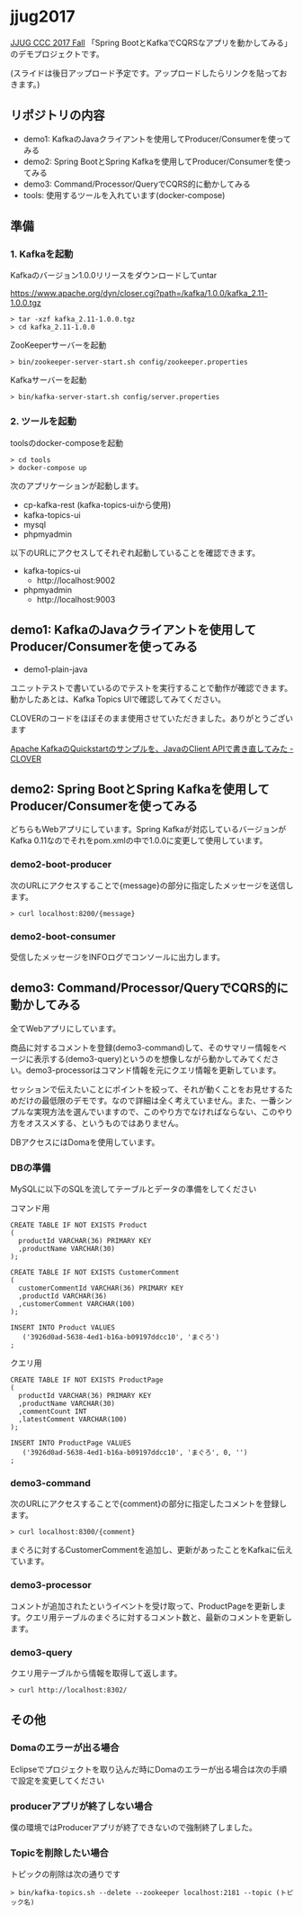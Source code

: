 # jjug2017

[JJUG CCC 2017 Fall](http://www.java-users.jp/ccc2017fall/) 「Spring BootとKafkaでCQRSなアプリを動かしてみる」のデモプロジェクトです。

(スライドは後日アップロード予定です。アップロードしたらリンクを貼っておきます。)

## リポジトリの内容

* demo1: KafkaのJavaクライアントを使用してProducer/Consumerを使ってみる
* demo2: Spring BootとSpring Kafkaを使用してProducer/Consumerを使ってみる
* demo3: Command/Processor/QueryでCQRS的に動かしてみる
* tools: 使用するツールを入れています(docker-compose)

## 準備

### 1. Kafkaを起動

Kafkaのバージョン1.0.0リリースをダウンロードしてuntar

https://www.apache.org/dyn/closer.cgi?path=/kafka/1.0.0/kafka_2.11-1.0.0.tgz

```
> tar -xzf kafka_2.11-1.0.0.tgz
> cd kafka_2.11-1.0.0
```

ZooKeeperサーバーを起動

```
> bin/zookeeper-server-start.sh config/zookeeper.properties
```

Kafkaサーバーを起動

```
> bin/kafka-server-start.sh config/server.properties
```

### 2. ツールを起動

toolsのdocker-composeを起動

```
> cd tools
> docker-compose up
```

次のアプリケーションが起動します。

* cp-kafka-rest (kafka-topics-uiから使用)
* kafka-topics-ui
* mysql
* phpmyadmin

以下のURLにアクセスしてそれぞれ起動していることを確認できます。

* kafka-topics-ui
  * http://localhost:9002
* phpmyadmin
  * http://localhost:9003

## demo1: KafkaのJavaクライアントを使用してProducer/Consumerを使ってみる

* demo1-plain-java

ユニットテストで書いているのでテストを実行することで動作が確認できます。動かしたあとは、Kafka Topics UIで確認してみてください。

CLOVERのコードをほぼそのまま使用させていただきました。ありがとうございます

[Apache KafkaのQuickstartのサンプルを、JavaのClient APIで書き直してみた - CLOVER](http://d.hatena.ne.jp/Kazuhira/20170306/1488814266)

## demo2: Spring BootとSpring Kafkaを使用してProducer/Consumerを使ってみる

どちらもWebアプリにしています。Spring Kafkaが対応しているバージョンがKafka 0.11なのでそれをpom.xmlの中で1.0.0に変更して使用しています。

### demo2-boot-producer

次のURLにアクセスすることで{message}の部分に指定したメッセージを送信します。

```
> curl localhost:8200/{message}
```

### demo2-boot-consumer

受信したメッセージをINFOログでコンソールに出力します。

## demo3: Command/Processor/QueryでCQRS的に動かしてみる

全てWebアプリにしています。

商品に対するコメントを登録(demo3-command)して、そのサマリー情報をページに表示する(demo3-query)というのを想像しながら動かしてみてください。demo3-processorはコマンド情報を元にクエリ情報を更新しています。

セッションで伝えたいことにポイントを絞って、それが動くことをお見せするためだけの最低限のデモです。なので詳細は全く考えていません。また、一番シンプルな実現方法を選んでいますので、このやり方でなければならない、このやり方をオススメする、というものではありません。

DBアクセスにはDomaを使用しています。

### DBの準備

MySQLに以下のSQLを流してテーブルとデータの準備をしてください

コマンド用

```
CREATE TABLE IF NOT EXISTS Product
(
  productId VARCHAR(36) PRIMARY KEY
  ,productName VARCHAR(30)
);

CREATE TABLE IF NOT EXISTS CustomerComment
(
  customerCommentId VARCHAR(36) PRIMARY KEY
  ,productId VARCHAR(36)
  ,customerComment VARCHAR(100)
);

INSERT INTO Product VALUES
   ('3926d0ad-5638-4ed1-b16a-b09197ddcc10', 'まぐろ')
;
```

クエリ用

```
CREATE TABLE IF NOT EXISTS ProductPage
(
  productId VARCHAR(36) PRIMARY KEY
  ,productName VARCHAR(30)
  ,commentCount INT
  ,latestComment VARCHAR(100)
);

INSERT INTO ProductPage VALUES
   ('3926d0ad-5638-4ed1-b16a-b09197ddcc10', 'まぐろ', 0, '')
;
```

### demo3-command

次のURLにアクセスすることで{comment}の部分に指定したコメントを登録します。

```
> curl localhost:8300/{comment}
```

まぐろに対するCustomerCommentを追加し、更新があったことをKafkaに伝えています。

### demo3-processor

コメントが追加されたというイベントを受け取って、ProductPageを更新します。クエリ用テーブルのまぐろに対するコメント数と、最新のコメントを更新します。

### demo3-query

クエリ用テーブルから情報を取得して返します。

```
> curl http://localhost:8302/
```

## その他

### Domaのエラーが出る場合

Eclipseでプロジェクトを取り込んだ時にDomaのエラーが出る場合は次の手順で設定を変更してください

### producerアプリが終了しない場合

僕の環境ではProducerアプリが終了できないので強制終了しました。

### Topicを削除したい場合

トピックの削除は次の通りです

```
> bin/kafka-topics.sh --delete --zookeeper localhost:2181 --topic (トピック名)
```
